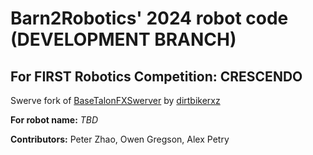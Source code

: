 # Barn2Robotics' 2024 robot code (DEVELOPMENT BRANCH)

## For FIRST Robotics Competition: CRESCENDO

Swerve fork of [BaseTalonFXSwerver](https://github.com/dirtbikerxz/BaseTalonFXSwerve) by [dirtbikerxz](https://github.com/dirtbikerxz)

**For robot name:** *TBD*

**Contributors:** Peter Zhao, Owen Gregson, Alex Petry

